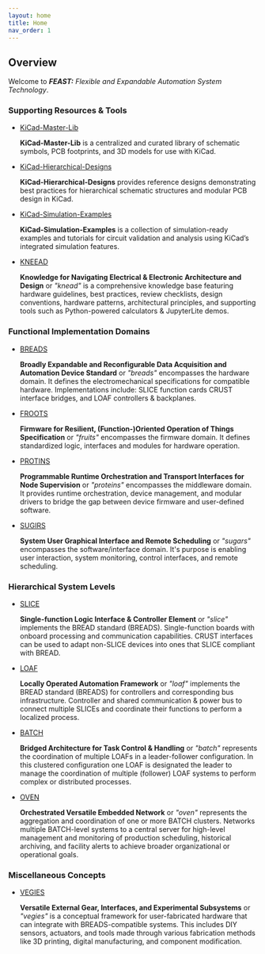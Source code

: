 ```yaml
---
layout: home
title: Home
nav_order: 1
---
```


## Overview

Welcome to _**FEAST:** Flexible and Expandable Automation System Technology_.

### Supporting Resources & Tools

- [KiCad-Master-Lib](/KiCad-Master-Lib/)

  **KiCad-Master-Lib** is a centralized and curated library of schematic symbols, PCB footprints, and 3D models for use with KiCad.

- [KiCad-Hierarchical-Designs](/KiCad-Hierarchical-Designs/)

  **KiCad-Hierarchical-Designs** provides reference designs demonstrating best practices for hierarchical schematic structures and modular PCB design in KiCad.

- [KiCad-Simulation-Examples](/KiCad-Simulation-Examples/)

  **KiCad-Simulation-Examples** is a collection of simulation-ready examples and tutorials for circuit validation and analysis using KiCad’s integrated simulation features.

- [KNEEAD](/KNEEAD/)

  **Knowledge for Navigating Electrical & Electronic Architecture and Design** or _"knead"_ is a comprehensive knowledge base featuring hardware guidelines, best practices, review checklists, design conventions, hardware patterns, architectural principles, and supporting tools such as Python-powered calculators & JupyterLite demos.

### Functional Implementation Domains

- [BREADS](/BREADS/)

  **Broadly Expandable and Reconfigurable Data Acquisition and Automation Device Standard** or _"breads"_ encompasses the hardware domain. It defines the electromechanical specifications for compatible hardware. Implementations include: SLICE function cards CRUST interface bridges, and LOAF controllers & backplanes.

- [FROOTS](/FROOTS/)

  **Firmware for Resilient, (Function-)Oriented Operation of Things Specification** or _"fruits"_ encompasses the firmware domain. It defines standardized logic, interfaces and modules for hardware operation.

- [PROTINS](/PROTINS/)

  **Programmable Runtime Orchestration and Transport Interfaces for Node Supervision** or _"proteins"_ encompasses the middleware domain. It provides runtime orchestration, device management, and modular drivers to bridge the gap between device firmware and user-defined software.

- [SUGIRS](/SUGIRS/)

  **System User Graphical Interface and Remote Scheduling** or _"sugars"_ encompasses the software/interface domain. It's purpose is enabling user interaction, system monitoring, control interfaces, and remote scheduling.

### Hierarchical System Levels

- [SLICE](/SLICE/)

  **Single-function Logic Interface & Controller Element** or _"slice"_ implements the BREAD standard (BREADS). Single-function boards with onboard processing and communication capabilities. CRUST interfaces can be used to adapt non-SLICE devices into ones that SLICE compliant with BREAD.

- [LOAF](/LOAF/)

  **Locally Operated Automation Framework** or _"loaf"_ implements the BREAD standard (BREADS) for controllers and corresponding bus infrastructure. Controller and shared communication & power bus to connect multiple SLICEs and coordinate their functions to perform a localized process.

- [BATCH](/BATCH/)

  **Bridged Architecture for Task Control & Handling** or _"batch"_ represents the coordination of multiple LOAFs in a leader-follower configuration. In this clustered configuration one LOAF is designated the leader to manage the coordination of multiple (follower) LOAF systems to perform complex or distributed processes.

- [OVEN](/OVEN/)

  **Orchestrated Versatile Embedded Network** or _"oven"_ represents the aggregation and coordination of one or more BATCH clusters. Networks multiple BATCH-level systems to a central server for high-level management and monitoring of production scheduling, historical archiving, and facility alerts to achieve broader organizational or operational goals.

### Miscellaneous Concepts

- [VEGIES](/vegies-concept/)

  **Versatile External Gear, Interfaces, and Experimental Subsystems** or _"vegies"_ is a conceptual framework for user-fabricated hardware that can integrate with BREADS-compatible systems. This includes DIY sensors, actuators, and tools made through various fabrication methods like 3D printing, digital manufacturing, and component modification.
